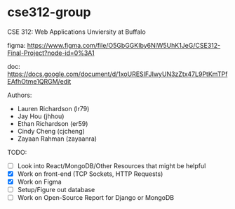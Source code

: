 # cse312-group

CSE 312: Web Applications
Unviersity at Buffalo

figma: https://www.figma.com/file/O5GbGGKIby6NiW5UhK1JeG/CSE312-Final-Project?node-id=0%3A1

doc: https://docs.google.com/document/d/1xoURESIFJIwyUN3zZtx47L9PtKmTPfEAfhOtme1QRGM/edit

Authors:
- Lauren Richardson (lr79)
- Jay Hou (jhhou)
- Ethan Richardson (er59)
- Cindy Cheng (cjcheng)
- Zayaan Rahman (zayaanra)

TODO:
- [ ] Look into React/MongoDB/Other Resources that might be helpful
- [X] Work on front-end (TCP Sockets, HTTP Requests)
- [X] Work on Figma
- [ ] Setup/Figure out database
- [ ] Work on Open-Source Report for Django or MongoDB
